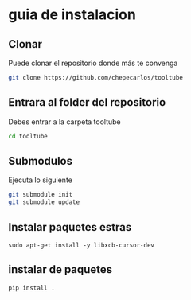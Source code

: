 # guia de instalacion

## Clonar 
Puede clonar el repositorio donde más te convenga

```bash
git clone https://github.com/chepecarlos/tooltube
```

## Entrara al folder del repositorio 
Debes entrar a la carpeta tooltube 

```bash
cd tooltube
```

## Submodulos 
Ejecuta lo siguiente

```bash
git submodule init
git submodule update
```

## Instalar paquetes estras

```
sudo apt-get install -y libxcb-cursor-dev
```

## instalar de paquetes

```bash
pip install .
``` 

